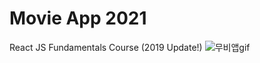 # Movie App 2021

React JS Fundamentals Course (2019 Update!)
![무비앱gif](https://user-images.githubusercontent.com/53776467/111784696-0d883380-88ff-11eb-94d0-b2ee32ff555b.gif)
